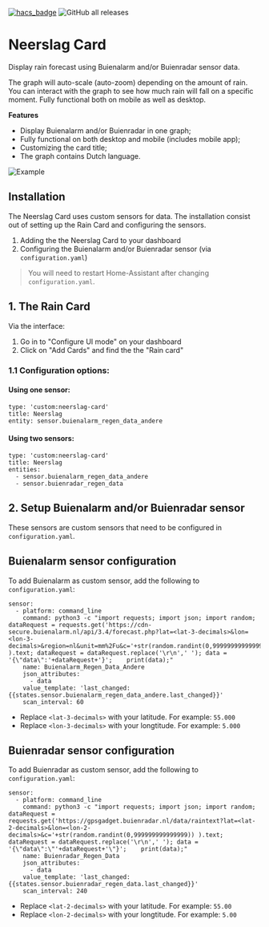 [![hacs_badge](https://img.shields.io/badge/HACS-Custom-orange.svg)](https://github.com/custom-components/hacs) ![GitHub all releases](https://img.shields.io/github/downloads/aex351/home-assistant-neerslag-card/total)

# Neerslag Card
 Display rain forecast using Buienalarm and/or Buienradar sensor data.

 The graph will auto-scale (auto-zoom) depending on the amount of  rain. You can interact with the graph to see how much rain will fall on a specific moment. Fully functional both on mobile as well as desktop.

**Features**
* Display Buienalarm and/or Buienradar in one graph;
* Fully functional on both desktop and mobile (includes mobile app);
* Customizing the card title;
* The graph contains Dutch language.

![Example](https://github.com/aex351/home-assistant-neerslag-card/raw/main/documentation/example.png)



## Installation
The Neerslag Card uses custom sensors for data. The installation consist out of setting up the Rain Card and configuring the sensors.
 1) Adding the the Neerslag Card to your dashboard
 2) Configuring the Buienalarm and/or Buienradar sensor (via `configuration.yaml`)
> You will need to restart Home-Assistant after changing `configuration.yaml`.

## 1. The Rain Card
Via the interface:
1) Go in to "Configure UI mode" on your dashboard
2) Click on "Add Cards" and find the the "Rain card"

### 1.1 Configuration options:

#### Using one sensor:
```
type: 'custom:neerslag-card'
title: Neerslag
entity: sensor.buienalarm_regen_data_andere
```
#### Using two sensors:
```
type: 'custom:neerslag-card'
title: Neerslag
entities:
  - sensor.buienalarm_regen_data_andere
  - sensor.buienradar_regen_data
```

 ## 2. Setup Buienalarm and/or Buienradar sensor
 These sensors are custom sensors that need to be configured in `configuration.yaml`.
 
 ## Buienalarm sensor configuration
 To add Buienalarm as custom sensor, add the following to `configuration.yaml`:

```
sensor:
  - platform: command_line
    command: python3 -c "import requests; import json; import random; dataRequest = requests.get('https://cdn-secure.buienalarm.nl/api/3.4/forecast.php?lat=<lat-3-decimals>&lon=<lon-3-decimals>&region=nl&unit=mm%2Fu&c='+str(random.randint(0,999999999999999)) ).text; dataRequest = dataRequest.replace('\r\n',' '); data = '{\"data\":'+dataRequest+'}';    print(data);"
    name: Buienalarm_Regen_Data_Andere
    json_attributes:
      - data
    value_template: 'last_changed: {{states.sensor.buienalarm_regen_data_andere.last_changed}}'
    scan_interval: 60
```

 * Replace `<lat-3-decimals>` with your latitude. For example: `55.000`
 * Replace `<lon-3-decimals>` with your longtitude. For example: `5.000`



 ## Buienradar sensor configuration
 To add Buienradar as custom sensor, add the following to `configuration.yaml`:
```
sensor:
  - platform: command_line
    command: python3 -c "import requests; import json; import random; dataRequest = requests.get('https://gpsgadget.buienradar.nl/data/raintext?lat=<lat-2-decimals>&lon=<lon-2-decimals>&c='+str(random.randint(0,999999999999999)) ).text; dataRequest = dataRequest.replace('\r\n',' '); data = '{\"data\":\"'+dataRequest+'\"}';    print(data);"
    name: Buienradar_Regen_Data
    json_attributes:
      - data
    value_template: 'last_changed: {{states.sensor.buienradar_regen_data.last_changed}}'
    scan_interval: 240
```
 * Replace `<lat-2-decimals>` with your latitude. For example: `55.00`
 * Replace `<lon-2-decimals>` with your longtitude. For example: `5.00`

